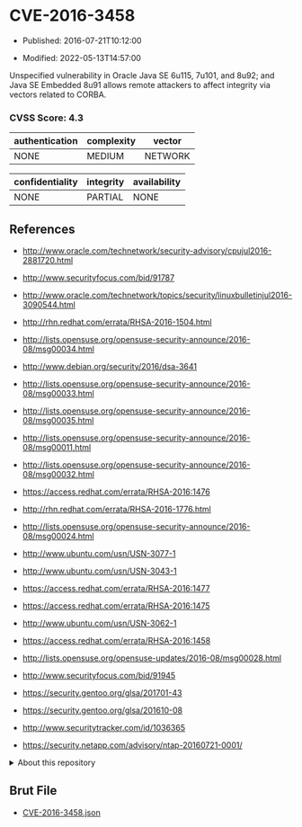 # CVE-2016-3458

- Published: 2016-07-21T10:12:00

- Modified: 2022-05-13T14:57:00

Unspecified vulnerability in Oracle Java SE 6u115, 7u101, and 8u92; and Java SE Embedded 8u91 allows remote attackers to affect integrity via vectors related to CORBA.

### CVSS Score: **4.3**

| authentication | complexity | vector |
| --- | --- | --- |
| NONE | MEDIUM | NETWORK |

| confidentiality | integrity | availability |
| --- | --- | --- |
| NONE | PARTIAL | NONE |

## References

* http://www.oracle.com/technetwork/security-advisory/cpujul2016-2881720.html

* http://www.securityfocus.com/bid/91787

* http://www.oracle.com/technetwork/topics/security/linuxbulletinjul2016-3090544.html

* http://rhn.redhat.com/errata/RHSA-2016-1504.html

* http://lists.opensuse.org/opensuse-security-announce/2016-08/msg00034.html

* http://www.debian.org/security/2016/dsa-3641

* http://lists.opensuse.org/opensuse-security-announce/2016-08/msg00033.html

* http://lists.opensuse.org/opensuse-security-announce/2016-08/msg00035.html

* http://lists.opensuse.org/opensuse-security-announce/2016-08/msg00011.html

* http://lists.opensuse.org/opensuse-security-announce/2016-08/msg00032.html

* https://access.redhat.com/errata/RHSA-2016:1476

* http://rhn.redhat.com/errata/RHSA-2016-1776.html

* http://lists.opensuse.org/opensuse-security-announce/2016-08/msg00024.html

* http://www.ubuntu.com/usn/USN-3077-1

* http://www.ubuntu.com/usn/USN-3043-1

* https://access.redhat.com/errata/RHSA-2016:1477

* https://access.redhat.com/errata/RHSA-2016:1475

* http://www.ubuntu.com/usn/USN-3062-1

* https://access.redhat.com/errata/RHSA-2016:1458

* http://lists.opensuse.org/opensuse-updates/2016-08/msg00028.html

* http://www.securityfocus.com/bid/91945

* https://security.gentoo.org/glsa/201701-43

* https://security.gentoo.org/glsa/201610-08

* http://www.securitytracker.com/id/1036365

* https://security.netapp.com/advisory/ntap-20160721-0001/

<details>
<summary>About this repository</summary> 

  This repository is part of the project [Live Hack CVE](https://github.com/Live-Hack-CVE). Main website can be found [www.live-hack.org](https://www.live-hack.org) 
  
  Made by [Sn0wAlice](https://github.com/Sn0wAlice) for the people that care about security and need to have a feed of the latest CVEs. Hope you enjoy it, don't forget to star the repo and follow me on [Twitter](https://twitter.com/Sn0wAlice) and [Github](https://github.com/Sn0wAlice). And that is my [personnal website](https://www.alice-snow.me/)

  - [Home Page](https://github.com/Live-Hack-CVE)
  - [Framework](https://github.com/Live-Hack-CVE/cve-framework)
  - [CVE database](https://github.com/Live-Hack-CVE/full_database)
  - [Changelog](https://github.com/Live-Hack-CVE/Changelog)
</details>

## Brut File

* [CVE-2016-3458.json](https://raw.githubusercontent.com/Live-Hack-CVE/full_database/main/cves/2016/CVE-2016-3458.json)

